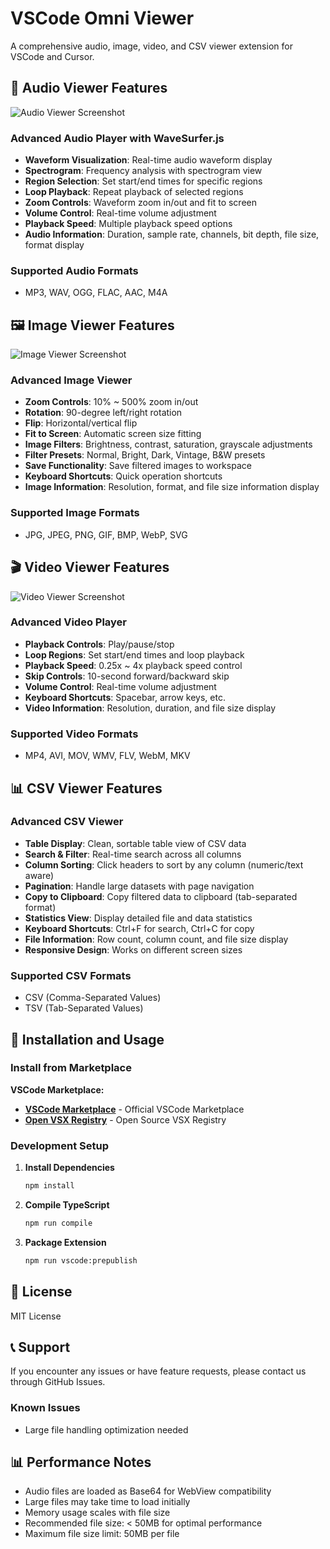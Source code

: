 # VSCode Omni Viewer

A comprehensive audio, image, video, and CSV viewer extension for VSCode and Cursor.

## 🎵 Audio Viewer Features

![Audio Viewer Screenshot](https://eyedealisty-website.web.app/img/omniviewer/audio-screenshot.jpg)

### Advanced Audio Player with WaveSurfer.js
- **Waveform Visualization**: Real-time audio waveform display
- **Spectrogram**: Frequency analysis with spectrogram view
- **Region Selection**: Set start/end times for specific regions
- **Loop Playback**: Repeat playback of selected regions
- **Zoom Controls**: Waveform zoom in/out and fit to screen
- **Volume Control**: Real-time volume adjustment
- **Playback Speed**: Multiple playback speed options
- **Audio Information**: Duration, sample rate, channels, bit depth, file size, format display

### Supported Audio Formats
- MP3, WAV, OGG, FLAC, AAC, M4A

## 🖼️ Image Viewer Features

![Image Viewer Screenshot](https://eyedealisty-website.web.app/img/omniviewer/image-screenshot.jpg)

### Advanced Image Viewer
- **Zoom Controls**: 10% ~ 500% zoom in/out
- **Rotation**: 90-degree left/right rotation
- **Flip**: Horizontal/vertical flip
- **Fit to Screen**: Automatic screen size fitting
- **Image Filters**: Brightness, contrast, saturation, grayscale adjustments
- **Filter Presets**: Normal, Bright, Dark, Vintage, B&W presets
- **Save Functionality**: Save filtered images to workspace
- **Keyboard Shortcuts**: Quick operation shortcuts
- **Image Information**: Resolution, format, and file size information display

### Supported Image Formats
- JPG, JPEG, PNG, GIF, BMP, WebP, SVG

## 🎬 Video Viewer Features

![Video Viewer Screenshot](https://eyedealisty-website.web.app/img/omniviewer/video-screenshot.jpg)

### Advanced Video Player
- **Playback Controls**: Play/pause/stop
- **Loop Regions**: Set start/end times and loop playback
- **Playback Speed**: 0.25x ~ 4x playback speed control
- **Skip Controls**: 10-second forward/backward skip
- **Volume Control**: Real-time volume adjustment
- **Keyboard Shortcuts**: Spacebar, arrow keys, etc.
- **Video Information**: Resolution, duration, and file size display

### Supported Video Formats
- MP4, AVI, MOV, WMV, FLV, WebM, MKV

## 📊 CSV Viewer Features

### Advanced CSV Viewer
- **Table Display**: Clean, sortable table view of CSV data
- **Search & Filter**: Real-time search across all columns
- **Column Sorting**: Click headers to sort by any column (numeric/text aware)
- **Pagination**: Handle large datasets with page navigation
- **Copy to Clipboard**: Copy filtered data to clipboard (tab-separated format)
- **Statistics View**: Display detailed file and data statistics
- **Keyboard Shortcuts**: Ctrl+F for search, Ctrl+C for copy
- **File Information**: Row count, column count, and file size display
- **Responsive Design**: Works on different screen sizes

### Supported CSV Formats
- CSV (Comma-Separated Values)
- TSV (Tab-Separated Values)

## 🚀 Installation and Usage

### Install from Marketplace

**VSCode Marketplace:**

- **[VSCode Marketplace](https://marketplace.visualstudio.com/items?itemName=battlecook.vscode-omni-viewer)** - Official VSCode Marketplace
- **[Open VSX Registry](https://open-vsx.org/extension/battlecook/omni-viewer)** - Open Source VSX Registry

### Development Setup

1. **Install Dependencies**
   ```bash
   npm install
   ```

2. **Compile TypeScript**
   ```bash
   npm run compile
   ```

3. **Package Extension**
   ```bash
   npm run vscode:prepublish
   ```


## 📝 License

MIT License

## 📞 Support

If you encounter any issues or have feature requests, please contact us through GitHub Issues.


### Known Issues
- Large file handling optimization needed

## 📊 Performance Notes

- Audio files are loaded as Base64 for WebView compatibility
- Large files may take time to load initially
- Memory usage scales with file size
- Recommended file size: < 50MB for optimal performance
- Maximum file size limit: 50MB per file